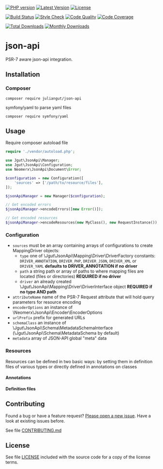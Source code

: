 [![PHP version](https://img.shields.io/badge/PHP-%3E%3D7.0-8892BF.svg?style=flat-square)](http://php.net)
[![Latest Version](https://img.shields.io/packagist/v/juliangut/json-api.svg?style=flat-square)](https://packagist.org/packages/juliangut/json-api)
[![License](https://img.shields.io/github/license/juliangut/json-api.svg?style=flat-square)](https://github.com/juliangut/json-api/blob/master/LICENSE)

[![Build Status](https://img.shields.io/travis/juliangut/json-api.svg?style=flat-square)](https://travis-ci.org/juliangut/json-api)
[![Style Check](https://styleci.io/repos/122273176/shield)](https://styleci.io/repos/122273176)
[![Code Quality](https://img.shields.io/scrutinizer/g/juliangut/json-api.svg?style=flat-square)](https://scrutinizer-ci.com/g/juliangut/json-api)
[![Code Coverage](https://img.shields.io/coveralls/juliangut/json-api.svg?style=flat-square)](https://coveralls.io/github/juliangut/json-api)

[![Total Downloads](https://img.shields.io/packagist/dt/juliangut/json-api.svg?style=flat-square)](https://packagist.org/packages/juliangut/json-api/stats)
[![Monthly Downloads](https://img.shields.io/packagist/dm/juliangut/json-api.svg?style=flat-square)](https://packagist.org/packages/juliangut/json-api/stats)

# json-api

PSR-7 aware json-api integration.

## Installation

### Composer

```
composer require juliangut/json-api
```

symfony/yaml to parse yaml files

```
composer require symfony/yaml
```

## Usage

Require composer autoload file

```php
require './vendor/autoload.php';
```

```php
use Jgut\JsonApi\Manager;
use Jgut\JsonApi\Configuration;
use Neomerx\JsonApi\Document\Error;

$configuration = new Configuration([
    'sources' => ['/path/to/resource/files'],
]);

$jsonApiManager = new Manager($configuration);

// Get encoded errors
$jsonApiManager->encodeErrors([new Error()]);

// Get encoded resources
$jsonApiManager->encodeResources(new MyClass(), new RequestInstance());
```

### Configuration

* `sources` must be an array containing arrays of configurations to create MappingDriver objects:
    * `type` one of \Jgut\JsonApi\Mapping\Driver\DriverFactory constants: `DRIVER_ANNOTATION`, `DRIVER_PHP`, `DRIVER_JSON`, `DRIVER_XML` or `DRIVER_YAML` **defaults to DRIVER_ANNOTATION if no driver**
    * `path` a string path or array of paths to where mapping files are located (files or directories) **REQUIRED if no driver**
    * `driver` an already created \Jgut\JsonApi\Mapping\Driver\DriverInterface object **REQUIRED if no type AND path**
* `attributeName` name of the PSR-7 Request attribute that will hold query parameters for resource encoding
* `encoderOptions` an instance of \Neomerx\JsonApi\Encoder\EncoderOptions
* `urlPrefix` prefix for generated URLs
* `schemaClass` an instance of \Jgut\JsonApi\Schema\MetadataSchemaInterface (\Jgut\JsonApi\Schema\MetadataSchema by default)
* `metadata` array of JSON-API global "meta" data

### Resources

Resources can be defined in two basic ways: by setting them in definition files of various types or directly defined in annotations on classes

#### Annotations

#### Definition files

## Contributing

Found a bug or have a feature request? [Please open a new issue](https://github.com/juliangut/json-api/issues). Have a look at existing issues before.

See file [CONTRIBUTING.md](https://github.com/juliangut/json-api/blob/master/CONTRIBUTING.md)

## License

See file [LICENSE](https://github.com/juliangut/json-api/blob/master/LICENSE) included with the source code for a copy of the license terms.
